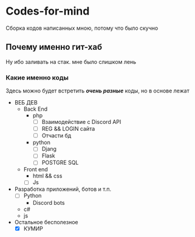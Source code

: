 # Codes-for-mind
Сборка кодов написанных мною, потому что было скучно

## Почему именно гит-хаб
Ну ибо заливать на стак. мне было слишком лень

### Какие именно коды
Здесь можно будет встретить *__очень разные__* коды, но в основе лежат
- ВЕБ ДЕВ
  - Back End
    - php
      - [ ] Взаимодействие с Discord API
      -  [ ] REG && LOGIN сайта
      -  [ ] Отчасти бд 
    - python
      - [ ] Djang
      - [ ] Flask
      - [ ] POSTGRE SQL
  - Front end
    - html && css
    - [ ] Js
- Разработка приложений, ботов и т.п.
  - [ ] Python
    - Discord bots
  - c#
  - js
- Остальное бесполезное
  - [x] КУМИР 
